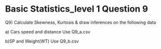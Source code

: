 # Basic Statistics_level 1 Question 9

Q9) Calculate Skewness, Kurtosis & draw inferences on the following data 

a) Cars speed and distance 
Use Q9_a.csv

b)SP and Weight(WT)
Use Q9_b.csv
